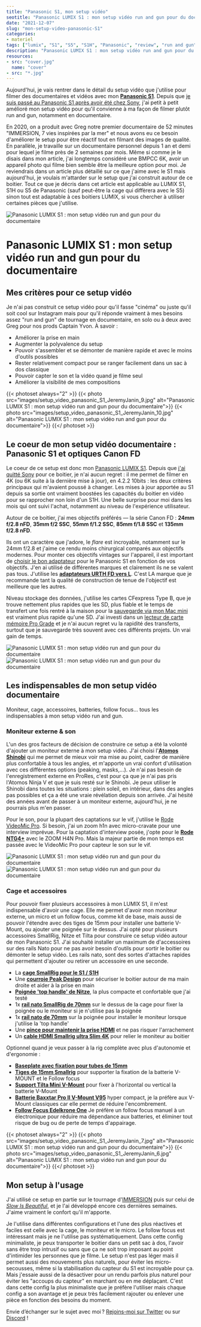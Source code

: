 ```yaml
---
title: "Panasonic S1, mon setup vidéo"
seotitle: "Panasonic LUMIX S1 : mon setup vidéo run and gun pour du documentaire"
date: "2021-12-07"
slug: "mon-setup-video-panasonic-S1"
categories:
- materiel
tags: ["lumix", "S1", "S5", "S1H", "Panasonic", "review", "run and gun", "setup vidéo", "caméra", "documentaire", "vidéo", "rig", "camera rig"]
description: "Panasonic LUMIX S1 : mon setup vidéo run and gun pour du documentaire"
resources:
- src: "cover.jpg"
  name: "cover"
- src: "*.jpg"
---
```

Aujourd'hui, je vais rentrer dans le détail du setup vidéo que j'utilise pour filmer des documentaires et vidéos avec mon [**Panasonic S1**](https://www.digit-photo.com/PANASONIC-Lumix-S1-Boitier-Nu-rPANASONICDCS1EK.html?dpa_id=21). Depuis que [je suis passé au Panasonic S1 après avoir été chez Sony](https://jeremyjanin.com/matos-photo-video-pourquoi-jai-quitte-sony-pour-le-panasonic-s1/), j'ai petit à petit amélioré mon setup vidéo pour qu'il convienne à ma façon de filmer plutôt run and gun, notamment en documentaire.

En 2020, on a produit avec Greg notre premier documentaire de 52 minutes "IMMERSION, 7 vies inspirées par la mer" et nous avons eu ce besoin d'améliorer le setup pour être réactif tout en filmant des images de qualité. En parallèle, je travaille sur un documentaire personnel depuis 1 an et demi pour lequel je filme près de 2 semaines par mois. Même si comme je le disais dans mon article, j'ai longtemps considéré une BMPCC 6K, avoir un appareil photo qui filme bien semble être la meilleure option pour moi. Je reviendrais dans un article plus détaillé sur ce que j'aime avec le S1 mais aujourd'hui, je voulais m'attarder sur le setup que j'ai construit autour de ce boitier. Tout ce que je décris dans cet article est applicable au LUMIX S1, S1H ou S5 de Panasonic (sauf peut-être la cage qui diffèrera avec le S5) sinon tout est adaptable à ces boitiers LUMIX, si vous chercher à utiliser certaines pièces que j'utilise.

![Panasonic LUMIX S1 : mon setup vidéo run and gun pour du documentaire](images/setup_video_panasonic_S1_JeremyJanin_9.gif)

# Panasonic LUMIX S1 : mon setup vidéo run and gun pour du documentaire

## Mes critères pour ce setup vidéo

Je n'ai pas construit ce setup vidéo pour qu'il fasse "cinéma" ou juste qu'il soit cool sur Instagram mais pour qu'il réponde vraiment à mes besoins assez "run and gun" de tournage en documentaire, en solo ou à deux avec Greg pour nos prods Captain Yvon. À savoir :

- Améliorer la prise en main
- Augmenter la polyvalence du setup
- Pouvoir s'assembler et se démonter de manière rapide et avec le moins d'outils possibles
- Rester relativement compact pour se ranger facilement dans un sac à dos classique
- Pouvoir capter le son et la vidéo quand je filme seul
- Améliorer la visibilité de mes compositions

{{< photoset always="2" >}} {{< photo src="images/setup_video_panasonic_S1_JeremyJanin_9.jpg" alt="Panasonic LUMIX S1 : mon setup vidéo run and gun pour du documentaire">}} {{< photo src="images/setup_video_panasonic_S1_JeremyJanin_10.jpg" alt="Panasonic LUMIX S1 : mon setup vidéo run and gun pour du documentaire">}} {{</ photoset >}}

## Le coeur de mon setup vidéo documentaire : Panasonic S1 et optiques Canon FD

Le coeur de ce setup est donc mon [Panasonic LUMIX S1](https://www.digit-photo.com/PANASONIC-Lumix-S1-Boitier-Nu-rPANASONICDCS1EK.html?dpa_id=21). Depuis que [j'ai quitté Sony](https://jeremyjanin.com/matos-photo-video-pourquoi-jai-quitte-sony-pour-le-panasonic-s1/) pour ce boitier, je n'ai aucun regret : il me permet de filmer en 4K (ou 6K suite à la dernière mise à jour), en 4.2.2 10bits : les deux critères principaux qui m'avaient poussé à changer. Les mises à jour apportée au S1 depuis sa sortie ont vraiment boostées les capacités du boitier en vidéo pour se rapprocher non loin d'un S1H. Une belle surprise pour moi dans les mois qui ont suivi l'achat, notamment au niveau de l'expérience utilisateur.

Autour de ce boitier, j'ai mes objectifs préférés — la série Canon FD : **24mm f/2.8 nFD**, **35mm f/2 SSC**, **55mm f/1.2 SSC**, **85mm f/1.8 SSC** et **135mm f/2.8 nFD**.

Ils ont un caractère que j'adore, le *flare* est incroyable, notamment sur le 24mm f/2.8 et j'aime ce rendu moins chirurgical comparés aux objectifs modernes. Pour monter ces objectifs vintages sur l'appareil, il est important de [choisir le bon adaptateur](https://jeremyjanin.com/quel-adaptateur-dobjectif-pour-monture-l-panasonic-s1/) pour le Panasonic S1 en fonction de vos objectifs. J'en ai utilisé de différentes marques et clairement ils ne se valent pas tous. J'utilise les [**adaptateurs URTH FD vers L**](https://amzn.to/3ovljuF). C'est LA marque que je recommande tant la qualité de construction de tenue de l'objectif est meilleure que les autres.

Niveau stockage des données, j'utilise les cartes CFexpress Type B, que je trouve nettement plus rapides que les SD, plus fiable et le temps de transfert une fois rentré à la maison pour la [sauvegarde via mon Mac mini](https://jeremyjanin.com/utiliser-un-mac-mini-pour-le-montage-video-2020/) est vraiment plus rapide qu'une SD. J'ai investi dans un [lecteur de carte mémoire Pro Grade](https://amzn.to/3Dlq8N7) et je n'ai aucun regret vu la rapidité des transferts, surtout que je sauvegarde très souvent avec ces différents projets. Un vrai gain de temps.

![Panasonic LUMIX S1 : mon setup vidéo run and gun pour du documentaire](images/setup_video_panasonic_S1_JeremyJanin_2.jpg)
![Panasonic LUMIX S1 : mon setup vidéo run and gun pour du documentaire](images/setup_video_panasonic_S1_JeremyJanin_3.jpg)

## Les indispensables de mon setup vidéo documentaire

Moniteur, cage, accessoires, batteries, follow focus... tous les indispensables à mon setup vidéo run and gun.

### Moniteur externe & son

L'un des gros facteurs de décision de construire ce setup a été la volonté d'ajouter un moniteur externe à mon setup vidéo. J'ai choisi l'[**Atomos Shinobi**](https://www.digit-photo.com/ATOMOS-Shinobi-Moniteur-5-4k-HDMI-HDR-rATOMOSATOMSHBH01.html?dpa_id=21) qui me permet de mieux voir ma mise au point, cadrer de manière plus confortable à tous les angles, et m'apporte un vrai confort d'utilisation avec ces différentes options (peaking, masks,...). Je n'ai pas besoin de l'enregistrement externe en ProRes, c'est pour ça que je n'ai pas pris l'Atomos Ninja V et que je suis resté sur le Shinobi. Je peux utiliser le Shinobi dans toutes les situations : plein soleil, en intérieur, dans des angles pas possibles et ça a été une vraie révélation depuis son arrivée. J'ai hésité des années avant de passer à un moniteur externe, aujourd'hui, je ne pourrais plus m'en passer.

Pour le son, pour la plupart des captations sur le vif, j'utilise le [Rode VideoMic Pro](https://www.digit-photo.com/RODE-Microphone-VideoMic-Pro-Rycote-rRODE100262.html?dpa_id=21). Si besoin, j'ai un zoom h1n avec micro-cravate pour une interview imprévue. Pour la captation d'interview posée, j'opte pour le [**Rode NTG4+**](https://www.digit-photo.com/RODE-Microphone-NTG4-Noir-rRODE100256.html?dpa_id=21) avec le ZOOM H4N Pro. Mais la majeur partie de mon temps est passée avec le VideoMic Pro pour capteur le son sur le vif.

![Panasonic LUMIX S1 : mon setup vidéo run and gun pour du documentaire](images/setup_video_panasonic_S1_JeremyJanin_4.jpg)
![Panasonic LUMIX S1 : mon setup vidéo run and gun pour du documentaire](images/setup_video_panasonic_S1_JeremyJanin_1.jpg)

### Cage et accessoires

Pour pouvoir fixer plusieurs accessoires à mon LUMIX S1, il m'est indispensable d'avoir une cage. Elle me permet d'avoir mon moniteur externe, un micro et un follow focus, comme kit de base, mais aussi de pouvoir l'étendre avec des tiges de 15mm pour installer une batterie V-Mount, ou ajouter une poignée sur le dessus. J'ai opté pour plusieurs accessoires SmallRig, Nitze et Tilta pour construire ce setup vidéo autour de mon Panasonic S1. J'ai souhaité installer un maximum de d'accessoires sur des rails Nato pour ne pas avoir  besoin d'outils pour sortir le boitier ou démonter le setup vidéo. Les rails nato, sont des sortes d'attaches rapides qui permettent d'ajouter ou retirer un accessoire en une seconde.

- La [**cage SmallRig pour le S1 / S1H**](https://amzn.to/3IrFNxA)
- Une [**courroie Peak Design**](https://www.digit-photo.com/PEAK-DESIGN-Courroie-de-Poignet-CLUTCH-CL3-rPEAKDESIGNCL3.html?dpa_id=21) pour sécuriser le boitier autour de ma main droite et aider à la prise en main
- [**Poignée 'top handle' de Nitze**](https://amzn.to/3GCX1GH), la plus compacte et confortable que j'ai testé
- 1x [**rail nato SmallRig de 70mm**](https://amzn.to/3lI8xs7) sur le dessus de la cage pour fixer la poignée ou le moniteur si je n'utilise pas la poignée
- 1x [**rail nato de 70mm**](https://amzn.to/3ovWHTJ) sur la poignée pour installer le moniteur  lorsque j'utilise la 'top handle'
- Une [**pince pour maintenir la prise HDMI**](https://amzn.to/3px61Go) et ne pas risquer l'arrachement
- Un [**cable HDMI Smallrig ultra Slim 4K**](https://www.digit-photo.com/SMALLRIG-2956-Cable-HDMI-Ultra-Slim-4k-35cm-rSMALLRIGD187221.html?dpa_id=21) pour relier le moniteur au boitier

Optionnel quand je veux passer à la rig complète avec plus d'autonomie et d'ergonomie :

- [**Baseplate avec fixation pour tubes de 15mm**](https://amzn.to/3ov9uFW)
- [**Tiges de 15mm Smallrig**](https://amzn.to/3osyuh3) pour supporter la fixation de la batterie V-MOUNT et le Follow focus
- [**Support Tilta Mini V-Mount**](https://amzn.to/31twkFu) pour fixer à l'horizontal ou vertical la batterie V-Mount
- [**Batterie Baxxtar Pro II V-Mount V95**](https://amzn.to/3pBLqkc) hyper compact, je la préfère aux V-Mount classiques car elle permet de réduire l'encombrement.
- [**Follow Focus Edelkrone One**](https://edelkrone-eu.com/products/focusone) Je préfère un follow focus manuel à un électronique pour réduire ma dépendance aux batteries, et éliminer tout risque de bug ou de perte de temps d'appairage.

{{< photoset always="2" >}} {{< photo src="images/setup_video_panasonic_S1_JeremyJanin_7.jpg" alt="Panasonic LUMIX S1 : mon setup vidéo run and gun pour du documentaire">}} {{< photo src="images/setup_video_panasonic_S1_JeremyJanin_6.jpg" alt="Panasonic LUMIX S1 : mon setup vidéo run and gun pour du documentaire">}} {{</ photoset >}}

## Mon setup à l'usage

J'ai utilisé ce setup en partie sur le tournage d'[IMMERSION](https://www.immersion-lefilm.fr/) puis  sur celui de [*Slow Is Beautiful*](https://vimeo.com/625382741), et je l'ai développé encore ces dernières semaines. J'aime vraiment le confort qu'il m'apporte.

Je l'utilise dans différentes configurations et l'une des plus réactives et faciles est celle avec la cage, le moniteur et le micro. Le follow focus est intéressant mais je ne l'utilise pas systématiquement. Dans cette config minimaliste, je peux transporter le boitier dans un petit sac à dos, l'avoir sans être trop intrusif ou sans que ça ne soit trop imposant au point d'intimider les personnes que je filme. Le setup n'est pas léger mais il permet aussi des mouvements plus naturels, pour éviter les micro-secousses, même si la stabilisation du capteur du S1 est incroyable pour ça. Mais j'essaie aussi de la désactiver pour un rendu parfois plus naturel pour éviter les "accoups du capteur" en marchant ou en me déplaçant. C'est dans cette config la plus minimaliste que je préfère l'utiliser mais chaque config a son avantage et je peux très facilement rajouter ou enlever une pièce en fonction des besoins du moment.

Envie d’échanger sur le sujet avec moi ? [Rejoins-moi sur Twitter](https://twitter.com/jeremyjanin) ou sur [Discord](https://discord.gg/rvk5DTwT8H) !
